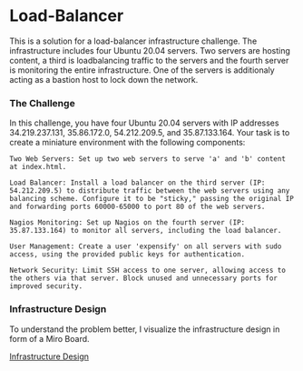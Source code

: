 # Load-Balancer
This is a solution for a load-balancer infrastructure challenge. The infrastructure includes four Ubuntu 20.04 servers. Two servers are hosting content, a third is loadbalancing traffic to the servers and the fourth server is monitoring the entire infrastructure. One of the servers is additionaly acting as a bastion host to lock down the network.

### The Challenge
In this challenge, you have four Ubuntu 20.04 servers with IP addresses 34.219.237.131, 35.86.172.0, 54.212.209.5, and 35.87.133.164. Your task is to create a miniature environment with the following components:

    Two Web Servers: Set up two web servers to serve 'a' and 'b' content at index.html.

    Load Balancer: Install a load balancer on the third server (IP: 54.212.209.5) to distribute traffic between the web servers using any balancing scheme. Configure it to be "sticky," passing the original IP and forwarding ports 60000-65000 to port 80 of the web servers.

    Nagios Monitoring: Set up Nagios on the fourth server (IP: 35.87.133.164) to monitor all servers, including the load balancer.

    User Management: Create a user 'expensify' on all servers with sudo access, using the provided public keys for authentication.

    Network Security: Limit SSH access to one server, allowing access to the others via that server. Block unused and unnecessary ports for improved security.

### Infrastructure Design
To understand the problem better, I visualize the infrastructure design in form of a Miro Board.

[Infrastructure Design](https://miro.com/app/live-embed/uXjVM1iywAk=/?moveToViewport=-806,-1160,2508,2439&embedId=883790859261)

